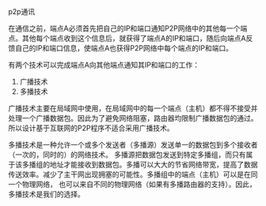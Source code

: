 p2p通讯

在通信之前，端点A必须首先把自己的IP和端口通知P2P网络中的其他每一个端点。其他每个端点收到这个信息后，就获得了端点A的IP和端口，随后向端点A反馈自己的IP和端口信息，使端点A也获得P2P网络中每个端点的IP和端口。 

有两个技术可以完成端点A向其他端点通知其IP和端口的工作： 

1. 广播技术
2. 多播技术

广播技术主要在局域网中使用，在局域网中的每一个端点（主机）都不得不接受并处理一个广播数据包。因此为了避免网络阻塞，路由器均限制广播数据包的通过。所以设计基于互联网的P2P程序不适合采用广播技术。 

多播技术是一种允许一个或多个发送者（多播源）发送单一的数据包到多个接收者（一次的，同时的）的网络技术。 多播源把数据包发送到特定多播组，而只有属于该多播组的地址才能接收到数据包。多播可以大大的节省网络带宽，提高了数据传送效率。减少了主干网出现拥塞的可能性。多播组中的端点（主机）可以是在同一个物理网络， 也可以来自不同的物理网络（如果有多播路由器的支持）。因此，多播技术是我们的选择。 

